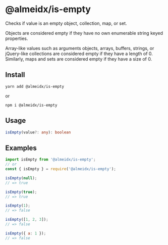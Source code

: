 # @almeidx/is-empty

Checks if value is an empty object, collection, map, or set.

Objects are considered empty if they have no own enumerable string keyed properties.

Array-like values such as arguments objects, arrays, buffers, strings, or jQuery-like collections are considered empty if they have a length of 0. Similarly, maps and sets are considered empty if they have a size of 0.

## Install

```
yarn add @almeidx/is-empty
```

or

```
npm i @almeidx/is-empty
```

## Usage

```ts
isEmpty(value?: any): boolean
```

## Examples

```js
import isEmpty from '@almeidx/is-empty';
// or
const { isEmpty } = require('@almeidx/is-empty');

isEmpty(null);
// => true

isEmpty(true);
// => true

isEmpty(1);
// => false

isEmpty([1, 2, 3]);
// => false

isEmpty({ a: 1 });
// => false
```
